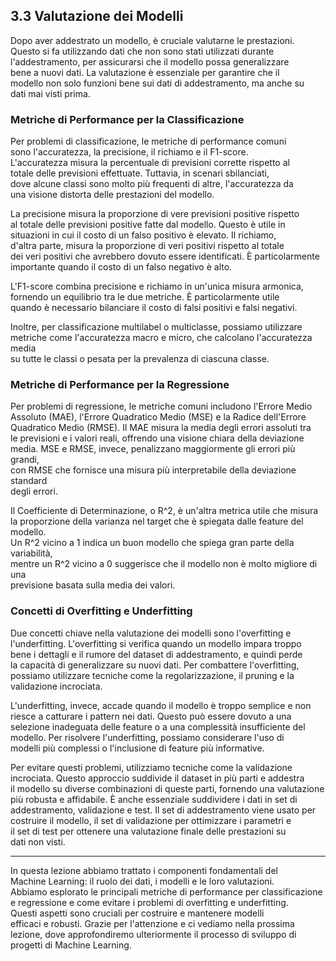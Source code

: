## 3.3 Valutazione dei Modelli

Dopo aver addestrato un modello, è cruciale valutarne le prestazioni.  
Questo si fa utilizzando dati che non sono stati utilizzati durante  
l'addestramento, per assicurarsi che il modello possa generalizzare  
bene a nuovi dati. La valutazione è essenziale per garantire che il  
modello non solo funzioni bene sui dati di addestramento, ma anche su  
dati mai visti prima.

### Metriche di Performance per la Classificazione

Per problemi di classificazione, le metriche di performance comuni  
sono l'accuratezza, la precisione, il richiamo e il F1-score.  
L'accuratezza misura la percentuale di previsioni corrette rispetto al  
totale delle previsioni effettuate. Tuttavia, in scenari sbilanciati,  
dove alcune classi sono molto più frequenti di altre, l'accuratezza da  
una visione distorta delle prestazioni del modello.

La precisione misura la proporzione di vere previsioni positive rispetto  
al totale delle previsioni positive fatte dal modello. Questo è utile in  
situazioni in cui il costo di un falso positivo è elevato. Il richiamo,  
d'altra parte, misura la proporzione di veri positivi rispetto al totale  
dei veri positivi che avrebbero dovuto essere identificati. È particolarmente  
importante quando il costo di un falso negativo è alto.

L'F1-score combina precisione e richiamo in un'unica misura armonica,  
fornendo un equilibrio tra le due metriche. È particolarmente utile  
quando è necessario bilanciare il costo di falsi positivi e falsi negativi.

Inoltre, per classificazione multilabel o multiclasse, possiamo utilizzare  
metriche come l'accuratezza macro e micro, che calcolano l'accuratezza media  
su tutte le classi o pesata per la prevalenza di ciascuna classe.

### Metriche di Performance per la Regressione

Per problemi di regressione, le metriche comuni includono l'Errore Medio  
Assoluto (MAE), l'Errore Quadratico Medio (MSE) e la Radice dell'Errore  
Quadratico Medio (RMSE). Il MAE misura la media degli errori assoluti tra  
le previsioni e i valori reali, offrendo una visione chiara della deviazione  
media. MSE e RMSE, invece, penalizzano maggiormente gli errori più grandi,  
con RMSE che fornisce una misura più interpretabile della deviazione standard  
degli errori.

Il Coefficiente di Determinazione, o R^2, è un'altra metrica utile che misura  
la proporzione della varianza nel target che è spiegata dalle feature del modello.  
Un R^2 vicino a 1 indica un buon modello che spiega gran parte della variabilità,  
mentre un R^2 vicino a 0 suggerisce che il modello non è molto migliore di una  
previsione basata sulla media dei valori.

### Concetti di Overfitting e Underfitting

Due concetti chiave nella valutazione dei modelli sono l'overfitting e  
l'underfitting. L'overfitting si verifica quando un modello impara troppo  
bene i dettagli e il rumore del dataset di addestramento, e quindi perde  
la capacità di generalizzare su nuovi dati. Per combattere l'overfitting,  
possiamo utilizzare tecniche come la regolarizzazione, il pruning e la  
validazione incrociata.

L'underfitting, invece, accade quando il modello è troppo semplice e non  
riesce a catturare i pattern nei dati. Questo può essere dovuto a una  
selezione inadeguata delle feature o a una complessità insufficiente del  
modello. Per risolvere l'underfitting, possiamo considerare l'uso di  
modelli più complessi o l'inclusione di feature più informative.

Per evitare questi problemi, utilizziamo tecniche come la validazione  
incrociata. Questo approccio suddivide il dataset in più parti e addestra  
il modello su diverse combinazioni di queste parti, fornendo una valutazione  
più robusta e affidabile. È anche essenziale suddividere i dati in set di  
addestramento, validazione e test. Il set di addestramento viene usato per  
costruire il modello, il set di validazione per ottimizzare i parametri e  
il set di test per ottenere una valutazione finale delle prestazioni su  
dati non visti.

---

In questa lezione abbiamo trattato i componenti fondamentali del  
Machine Learning: il ruolo dei dati, i modelli e le loro valutazioni.  
Abbiamo esplorato le principali metriche di performance per classificazione  
e regressione e come evitare i problemi di overfitting e underfitting.  
Questi aspetti sono cruciali per costruire e mantenere modelli  
efficaci e robusti. Grazie per l'attenzione e ci vediamo nella prossima  
lezione, dove approfondiremo ulteriormente il processo di sviluppo di  
progetti di Machine Learning.
